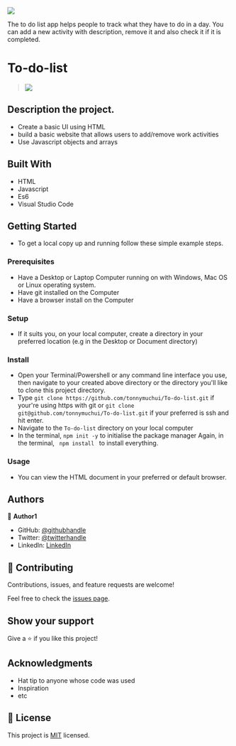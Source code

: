 ![](https://img.shields.io/badge/Microverse-blueviolet)

The to do list app helps people to track what they have to do in a day. You can add a new activity with description, remove it and also check it if it is completed.

# To-do-list

> ![](./images/todo1.png)

## Description the project.
- Create a basic UI using HTML
- build a basic website that allows users to add/remove work activities
- Use Javascript objects and arrays

## Built With

- HTML
- Javascript
- Es6
- Visual Studio Code

<!-- ## Live Demo (if available) -->
<!-- 
[Live Demo Link](https://tonnymuchui.github.io/Awesome-books/) -->

## Getting Started

- To get a local copy up and running follow these simple example steps.

### Prerequisites
- Have a Desktop or Laptop Computer running on with Windows, Mac OS or Linux operating system.
- Have git installed on the Computer
- Have a browser install on the Computer
### Setup
- If it suits you, on your local computer, create a directory in your preferred location (e.g in the Desktop or Document directory)
### Install
- Open your Terminal/Powershell or any command line interface you use, then navigate to your created above directory or the directory you'll like to clone this project directory.
- Type `git clone https://github.com/tonnymuchui/To-do-list.git` if your're using https with git or `git clone git@github.com/tonnymuchui/To-do-list.git` if your preferred is ssh and hit enter.
- Navigate to the `To-do-list` directory on your local computer
- In the terminal, <code>npm init -y</code> to initialise the package manager
Again, in the terminal, <code> npm install </code> to install everything.

### Usage
- You can view the HTML document in your preferred or default browser.
## Authors

👤 **Author1**

- GitHub: [@githubhandle](https://github.com/tonnymuchui)
- Twitter: [@twitterhandle](https://twitter.com/tonnymuchui2)
- LinkedIn: [LinkedIn](https://www.linkedin.com/in/tonny-muchui-murungi-9b549a174/)

## 🤝 Contributing

Contributions, issues, and feature requests are welcome!

Feel free to check the [issues page](../../issues/).

## Show your support

Give a ⭐️ if you like this project!

## Acknowledgments

- Hat tip to anyone whose code was used
- Inspiration
- etc

## 📝 License

This project is [MIT](./LICENSE.MD) licensed.
